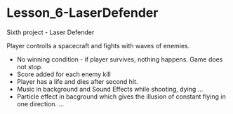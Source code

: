 # Lesson_6-LaserDefender
Sixth project - Laser Defender

Player controlls a spacecraft and fights with waves of enemies.

- No winning condition - if player survives, nothing happens. Game does not stop.
- Score added for each enemy kill
- Player has a life and dies after second hit.
- Music in background and Sound Effects while shooting, dying ...
- Particle effect in bacground which gives the illusion of constant flying in one direction.
...
